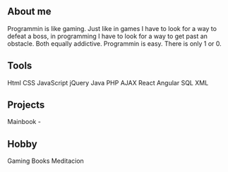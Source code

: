 ## About me
Programmin is like gaming. Just like in games I have to look for a way to defeat a boss, in programming I have to look for a way to get past an obstacle. Both equally addictive.
Programmin is easy. There is only 1 or 0. 
## Tools
Html
CSS
JavaScript
jQuery
Java
PHP
AJAX
React
Angular
SQL
XML
## Projects
Mainbook - 
## Hobby
Gaming
Books
Meditacion
